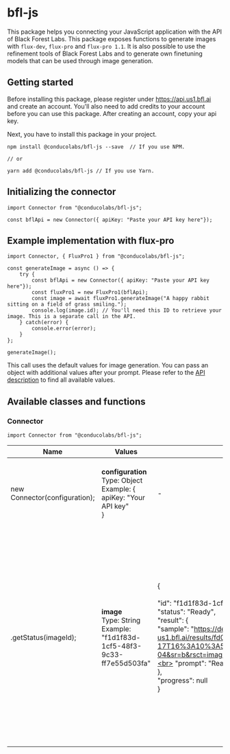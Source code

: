 # bfl-js

This package helps you connecting your JavaScript application with the API of Black Forest Labs. This package exposes functions to generate images with `flux-dev`, `flux-pro` and `flux-pro 1.1`. It is also possible to use the refinement tools of Black Forest Labs and to generate own finetuning models that can be used through image generation.

## Getting started

Before installing this package, please register under https://api.us1.bfl.ai and create an account. You'll also need to add credits to your account before you can use this package. After creating an account, copy your api key.

Next, you have to install this package in your project.

```
npm install @conducolabs/bfl-js --save  // If you use NPM.

// or

yarn add @conducolabs/bfl-js // If you use Yarn.
```

## Initializing the connector

```
import Connector from "@conducolabs/bfl-js";

const bflApi = new Connector({ apiKey: "Paste your API key here"});
```

## Example implementation with flux-pro
```
import Connector, { FluxPro1 } from "@conducolabs/bfl-js";

const generateImage = async () => {
    try {
        const bflApi = new Connector({ apiKey: "Paste your API key here"});
        const fluxPro1 = new FluxPro1(bflApi);
        const image = await fluxPro1.generateImage("A happy rabbit sitting on a field of grass smiling.");
        console.log(image.id); // You'll need this ID to retrieve your image. This is a separate call in the API.
    } catch(error) {
        console.error(error);
    }
};

generateImage();
```

This call uses the default values for image generation. You can pass an object with additional values after your prompt. Please refer to the [API description](https://api.us1.bfl.ai/scalar#tag/tasks/POST/v1/flux-pro) to find all available values.

## Available classes and functions

### Connector

`import Connector from "@conducolabs/bfl-js";`

| Name                          | Values                                                                           | Returns                                                                                                                                                                                                                                                                                                                                                                                                                                                                   | Description                                                                                                                                                                                                                                            |
|-------------------------------|----------------------------------------------------------------------------------|---------------------------------------------------------------------------------------------------------------------------------------------------------------------------------------------------------------------------------------------------------------------------------------------------------------------------------------------------------------------------------------------------------------------------------------------------------------------------|--------------------------------------------------------------------------------------------------------------------------------------------------------------------------------------------------------------------------------------------------------|
| new Connector(configuration); | **configuration**<br>Type: Object<br>Example: {<br>  apiKey: "Your API key"<br>} | -                                                                                                                                                                                                                                                                                                                                                                                                                                                                         | This class initializes the connector and is needed for all available models.                                                                                                                                                                           |
| .getStatus(imageId);          | **image**<br>Type: String<br>Example: "f1d1f83d-1cf5-48f3-9c33-ff7e55d503fa"     | {<br>    <br>   "id": "f1d1f83d-1cf5-48f3-9c33-ff7e55d503fa",<br>   "status": "Ready",<br>   "result": {<br>      "sample": "https://delivery-us1.bfl.ai/results/fd01bf81102a42a387b940865409073f/sample.jpeg?se=2025-01-17T16%3A10%3A50Z&sp=r&sv=2024-11-04&sr=b&rsct=image/jpeg&sig=mKqLkRsUAqARFp15i1QcyHX7cVMrvZitVPGodVZTBZU%3D",<br>      "prompt": "Realistic picture of Commander Con flying in space waving with one hand."<br>   },<br>   "progress": null<br>} | This async function retrieves the details of an image generation. If the image has finished processing, it will provide all information to download the image. If the image hasn't finished processing, it will return the progress of the generation. |
